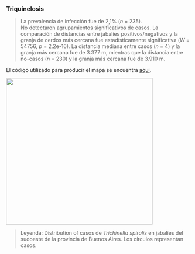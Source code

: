 ### Triquinelosis

> La prevalencia de infección fue de 2,1% (*n* = 235).   
No detectaron agrupamientos significativos de casos. 
La comparación de distancias entre jabalíes positivos/negativos y la granja de cerdos más cercana fue estadísticamente significativa (*W* = 54756, *p* = 2.2e-16). La distancia mediana entre casos (*n* = 4) y la granja más cercana fue de 3.377 m, mientras que la distancia entre no-casos (*n* = 230) y la granja más cercana fue de 3.910 m. 

El código utilizado para producir el mapa se encuentra [aqui](./Triquinelosis.R).


<img src="https://user-images.githubusercontent.com/20196847/98276855-5a352880-1f75-11eb-86c9-c6113f1ff131.jpg" width="400" img align="center">

>Leyenda: Distribution of casos de *Trichinella spiralis* en  jabalíes del sudoeste de la provincia de Buenos Aires. Los círculos representan casos.
